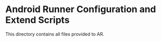# Android Runner Configuration and Extend Scripts

This directory contains all files provided to AR.

